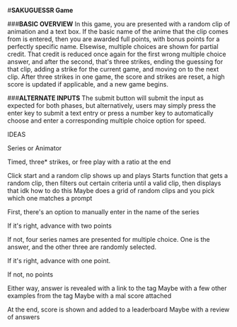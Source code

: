 #**SAKUGUESSR Game**

###**BASIC OVERVIEW**
In this game, you are presented with a random clip of animation and a text box.
If the basic name of the anime that the clip comes from is entered, then you are awarded full points, with bonus points for a perfectly specific name. Elsewise, multiple choices are shown for partial credit. That credit is reduced once again for the first wrong multiple choice answer, and after the second, that's three strikes, ending the guessing for that clip, adding a strike for the current game, and moving on to the next clip. After three strikes in one game, the score and strikes are reset, a high score is updated if applicable, and a new game begins.

###**ALTERNATE INPUTS**
The submit button will submit the input as expected for both phases, but alternatively, users may simply press the enter key to submit a text entry or press a number key to automatically choose and enter a corresponding multiple choice option for speed.






IDEAS

Series or Animator

Timed, three* strikes, or free play with a ratio at the end

Click start and a random clip shows up and plays
        Starts function that gets a random clip, then filters out certain criteria until a valid clip, then displays that
            idk how to do this
        Maybe does a grid of random clips and you pick which one matches a prompt


First, there's an option to manually enter in the name of the series

If it's right, advance with two points

If not, four series names are presented for multiple choice. One is the 
answer, and the other three are randomly selected.

If it's right, advance with one point. 

If not, no points

Either way, answer is revealed with a link to the tag
    Maybe with a few other examples from the tag
    Maybe with a mal score attached

At the end, score is shown and added to a leaderboard
    Maybe with a review of answers

